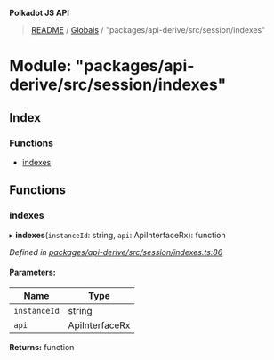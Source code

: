 **Polkadot JS API**

> [README](../README.md) / [Globals](../globals.md) / "packages/api-derive/src/session/indexes"

# Module: "packages/api-derive/src/session/indexes"

## Index

### Functions

* [indexes](_packages_api_derive_src_session_indexes_.md#indexes)

## Functions

### indexes

▸ **indexes**(`instanceId`: string, `api`: ApiInterfaceRx): function

*Defined in [packages/api-derive/src/session/indexes.ts:86](https://github.com/polkadot-js/api/blob/7070f757c/packages/api-derive/src/session/indexes.ts#L86)*

#### Parameters:

Name | Type |
------ | ------ |
`instanceId` | string |
`api` | ApiInterfaceRx |

**Returns:** function
